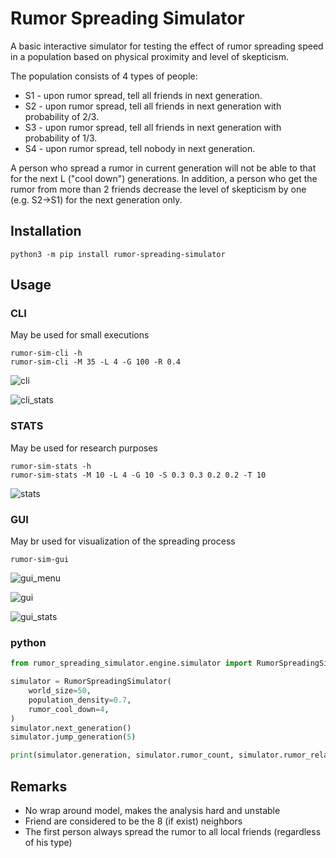 # Rumor Spreading Simulator #
A basic interactive simulator for testing the effect of rumor spreading speed
in a population based on physical proximity and level of skepticism.

The population consists of 4 types of people:
* S1 - upon rumor spread, tell all friends in next generation.
* S2 - upon rumor spread, tell all friends in next generation with probability of 2/3.
* S3 - upon rumor spread, tell all friends in next generation with probability of 1/3.
* S4 - upon rumor spread, tell nobody in next generation.

A person who spread a rumor in current generation will not be able to that for the next L ("cool down") generations.
In addition, a person who get the rumor from more than 2 friends decrease the level of 
skepticism by one (e.g. S2->S1) for the next generation only.

## Installation ##

```commandline
python3 -m pip install rumor-spreading-simulator
```

## Usage ##

### CLI ###
May be used for small executions
```commandline
rumor-sim-cli -h
rumor-sim-cli -M 35 -L 4 -G 100 -R 0.4
```

![cli](doc_img/cli.png "CLI")

![cli_stats](doc_img/cli_stats.png "CLI Stats")

### STATS ###
May be used for research purposes
```commandline
rumor-sim-stats -h
rumor-sim-stats -M 10 -L 4 -G 10 -S 0.3 0.3 0.2 0.2 -T 10
```

![stats](doc_img/stats.png "Stats")


### GUI ###
May br used for visualization of the spreading process
```commandline
rumor-sim-gui
```

![gui_menu](doc_img/gui_menu.png "GUI Menu")

![gui](doc_img/gui.png "GUI")

![gui_stats](doc_img/gui_stats.png "GUI Stats")

### python ###
```python
from rumor_spreading_simulator.engine.simulator import RumorSpreadingSimulator

simulator = RumorSpreadingSimulator(
    world_size=50,
    population_density=0.7,
    rumor_cool_down=4,
)
simulator.next_generation()
simulator.jump_generation(5)

print(simulator.generation, simulator.rumor_count, simulator.rumor_relative)
```

## Remarks ##
* No wrap around model, makes the analysis hard and unstable
* Friend are considered to be the 8 (if exist) neighbors 
* The first person always spread the rumor to all local friends (regardless of his type)
